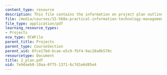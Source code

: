```yaml
---
content_type: resource
description: This file contains the information on project plan outline.
file: /media/courses/15-568a-practical-information-technology-management-spring-2005/7e9daeb010aa0f7513716c7d1e6d85e4_2_plan.pdf
file_type: application/pdf
learning_resource_types:
- Projects
ocw_type: OCWFile
parent_title: Projects
parent_type: CourseSection
parent_uid: 6fce17bd-bcae-e5c9-fbf4-9ac28a0b570c
resourcetype: Document
title: 2_plan.pdf
uid: 7e9daeb0-10aa-0f75-1371-6c7d1e6d85e4
---
```

